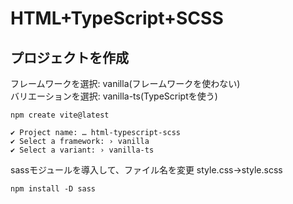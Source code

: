 # HTML+TypeScript+SCSS
## プロジェクトを作成
フレームワークを選択: vanilla(フレームワークを使わない)  
バリエーションを選択: vanilla-ts(TypeScriptを使う)  
```
npm create vite@latest
```
```
✔ Project name: … html-typescript-scss
✔ Select a framework: › vanilla
✔ Select a variant: › vanilla-ts
```

sassモジュールを導入して、ファイル名を変更 style.css→style.scss
```
npm install -D sass
```
